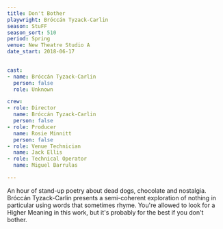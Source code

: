 ```yaml
---
title: Don't Bother
playwright: Bróccán Tyzack-Carlin
season: StuFF
season_sort: 510
period: Spring
venue: New Theatre Studio A
date_start: 2018-06-17
  

cast: 
- name: Bróccán Tyzack-Carlin
  person: false 
  role: Unknown

crew:
- role: Director 
  name: Bróccán Tyzack-Carlin
  person: false 
- role: Producer 
  name: Rosie Minnitt 
  person: false 
- role: Venue Technician
  name: Jack Ellis
- role: Technical Operator
  name: Miguel Barrulas

---
```


An hour of stand-up poetry about dead dogs, chocolate and nostalgia. Bróccán Tyzack-Carlin presents a semi-coherent exploration of nothing in particular using words that sometimes rhyme. You're allowed to look for a Higher Meaning in this work, but it's probably for the best if you don't bother.
